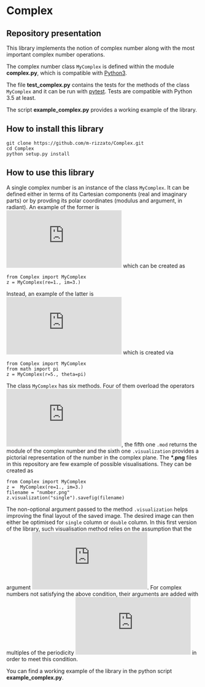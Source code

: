 # Complex

## Repository presentation
This library implements the notion of complex number along with the most important complex number operations. 

The complex number class `MyComplex` is defined within the module **complex.py**, which is compatible with [Python3](https://www.python.org/downloads/).

The file **test_complex.py** contains the tests for the methods of the class `MyComplex` and it can be run with [pytest](https://docs.pytest.org/en/stable/). Tests are compatible with Python 3.5 at least.

The script **example_complex.py** provides a working example of the library.

## How to install this library
```
git clone https://github.com/m-rizzato/Complex.git
cd Complex
python setup.py install
```

## How to use this library
A single complex number is an instance of the class `MyComplex`. It can be defined either in terms of its Cartesian components (real and imaginary parts) or by provding its polar coordinates (modulus and argument, in radiant). An example of the former is ![equation](https://latex.codecogs.com/gif.latex?z%20%3D%201%20&plus;%20%5Cmathrm%7Bi%7D3) which can be created as 
```
from Complex import MyComplex
z = MyComplex(re=1., im=3.)
```
Instead, an example of the latter is ![equation](https://latex.codecogs.com/gif.latex?z%20%3D%205%20e%5E%7Bi%20%5Cpi%7D) which is created via
```
from Complex import MyComplex
from math import pi
z = MyComplex(r=5., theta=pi)
```

The class `MyComplex` has six methods. Four of them overload the operators ![equation](https://latex.codecogs.com/gif.latex?&plus;%2C-%2C*%2C/), the fifth one `.mod` returns the module of the complex number and the sixth one `.visualization` provides a pictorial representation of the number in the complex plane. The **\*.png** files in this repository are few example of possible visualisations. They can be created as
```
from Complex import MyComplex
z =  MyComplex(re=1., im=3.)
filename = "number.png"
z.visualization("single").savefig(filename)
```
The non-optional argument passed to the method `.visualization` helps improving the final layout of the saved image. The desired image can then either be optimised for `single` column or `double` column. In this first version of the library, such visualisation method relies on the assumption that the argument ![equation](https://latex.codecogs.com/gif.latex?%5Ctheta%20%5Cin%20%5Cleft%5B0%2C2%5Cpi%5Cright%5D). For complex numbers not satisfying the above condition, their arguments are added with multiples of the periodicity ![equation](https://latex.codecogs.com/gif.latex?2%5Cpi) in order to meet this condition.

You can find a working example of the library in the python script **example_complex.py**.
